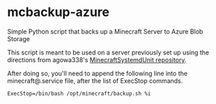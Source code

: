 # mcbackup-azure
Simple Python script that backs up a Minecraft Server to Azure Blob Storage

This script is meant to be used on a server previously set up using the directions from agowa338's [MinecraftSystemdUnit repository](https://github.com/agowa338/MinecraftSystemdUnit).

After doing so, you'll need to append the following line into the minecraft@.service file, after the list of ExecStop commands.

```ExecStop=/bin/bash /opt/minecraft/backup.sh %i```
